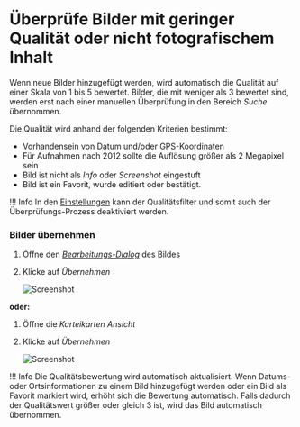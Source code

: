 # Überprüfe Bilder mit geringer Qualität oder nicht fotografischem Inhalt #
Wenn neue Bilder hinzugefügt werden, wird automatisch die Qualität auf einer Skala von 1 bis 5 bewertet. Bilder, die mit weniger als 3 bewertet sind, werden erst nach einer manuellen Überprüfung in den Bereich *Suche* übernommen.

Die Qualität wird anhand der folgenden Kriterien bestimmt:

* Vorhandensein von Datum und/oder GPS-Koordinaten
* Für Aufnahmen nach 2012 sollte die Auflösung größer als 2 Megapixel sein
* Bild ist nicht als *Info* oder *Screenshot* eingestuft
* Bild ist ein Favorit, wurde editiert oder bestätigt.

!!! Info
    In den [Einstellungen](../settings/general.md) kann der Qualitätsfilter und somit auch der Überprüfungs-Prozess deaktiviert werden.

### Bilder übernehmen ###
1. Öffne den [*Bearbeitungs-Dialog*](edit.md) des Bildes
2. Klicke auf *Übernehmen*

    ![Screenshot](img/review.png)
    
**oder:**

1. Öffne die *Karteikarten Ansicht*
2. Klicke auf *Übernehmen*

    ![Screenshot](img/review-2.png)

!!! Info
    Die Qualitätsbewertung wird automatisch aktualisiert.
    Wenn Datums- oder Ortsinformationen zu einem Bild hinzugefügt werden oder ein Bild als Favorit markiert wird, erhöht sich die Bewertung automatisch.
    Falls dadurch der Qualitätswert größer oder gleich 3 ist, wird das Bild automatisch übernommen.